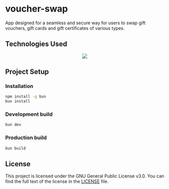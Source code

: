 # voucher-swap
App designed for a seamless and secure way for users to swap gift vouchers, gift cards and gift certificates of various types.

## Technologies Used

<div align="center">
	<img src="https://skillicons.dev/icons?i=vue,js,html,css,sass,bun,vite" />
</div>

## Project Setup

### Installation

```sh
npm install -g bun
bun install
```

### Development build

```sh
bun dev
```

### Production build

```sh
bun build
```

## License

This project is licensed under the GNU General Public License v3.0.
You can find the full text of the license in the [LICENSE](LICENSE) file.